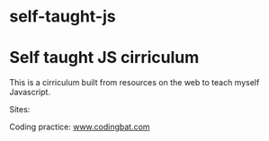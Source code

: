 # self-taught-js
Self taught JS cirriculum
==================================
This is a cirriculum built from resources on the web  to teach myself Javascript.

Sites:

Coding practice:
www.codingbat.com


